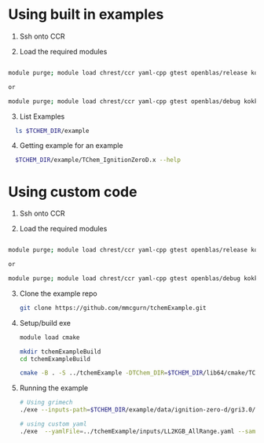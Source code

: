 

# Using built in examples

1. Ssh onto CCR


2. Load the required modules

  ```bash
  
  module purge; module load chrest/ccr yaml-cpp gtest openblas/release kokkos/release tines/release tchem/release
  
  or
  
  module purge; module load chrest/ccr yaml-cpp gtest openblas/debug kokkos/debug tines/debug tchem/debug
  
  
  ```

3. List Examples

  ```bash
	ls $TCHEM_DIR/example
  ```

4. Getting example for an example
  ```bash
	$TCHEM_DIR/example/TChem_IgnitionZeroD.x --help
  ```


# Using custom code

1. Ssh onto CCR

2. Load the required modules

  ```bash
  
  module purge; module load chrest/ccr yaml-cpp gtest openblas/release kokkos/release tines/release tchem/release
  
  or
  
  module purge; module load chrest/ccr yaml-cpp gtest openblas/debug kokkos/debug tines/debug tchem/debug
  
  
  ```

3. Clone the example repo

   ```bash
   git clone https://github.com/mmcgurn/tchemExample.git
   ```

5. Setup/build exe
   ```bash
   module load cmake 
   
   mkdir tchemExampleBuild
   cd tchemExampleBuild
   
   cmake -B . -S ../tchemExample -DTChem_DIR=$TCHEM_DIR/lib64/cmake/TChem -DTines_DIR=$TINES_DIR/lib64/cmake/Tines -DKokkos_DIR=$KOKKOS_DIR/lib64/cmake/Kokkos
   ``` 
     
6. Running the example
   ```bash
   # Using grimech
   ./exe --inputs-path=$TCHEM_DIR/example/data/ignition-zero-d/gri3.0/ --use-prefix-path=true
   
   # using custom yaml
   ./exe  --yamlFile=../tchemExample/inputs/LL2KGB_AllRange.yaml --samplefile=../tchemExample/inputs/sample.dat
   ```
